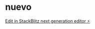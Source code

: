 # nuevo

[Edit in StackBlitz next generation editor ⚡️](https://stackblitz.com/~/github.com/adolfoleonidas/nuevo)